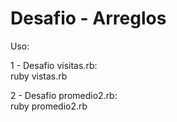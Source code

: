 # Desafio - Arreglos

Uso:

1 - Desafio visitas.rb:<br>
  ruby vistas.rb

2 - Desafio promedio2.rb:<br>
  ruby promedio2.rb
